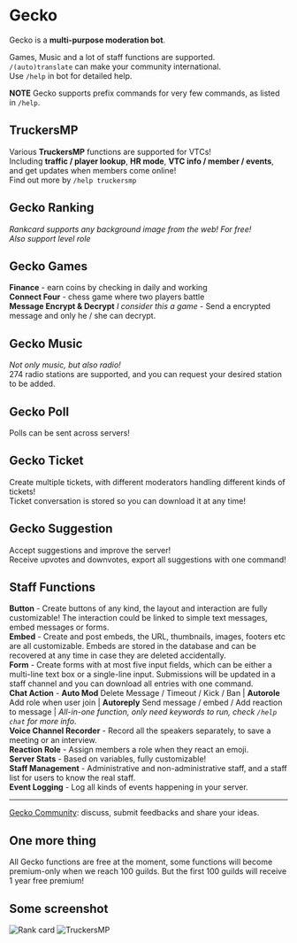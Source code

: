 # Gecko

Gecko is a **multi-purpose moderation bot**.

Games, Music and a lot of staff functions are supported.  
`/(auto)translate` can make your community international.  
Use `/help` in bot for detailed help.

**NOTE** Gecko supports prefix commands for very few commands, as listed in `/help`.  

## TruckersMP

Various **TruckersMP** functions are supported for VTCs!  
Including **traffic / player lookup**, **HR mode**, **VTC info / member / events**, and get updates when members come online!  
Find out more by `/help truckersmp`

## Gecko Ranking  

*Rankcard supports any background image from the web! For free!*  
*Also support level role*  

## Gecko Games

**Finance** - earn coins by checking in daily and working  
**Connect Four** - chess game where two players battle  
**Message Encrypt & Decrypt** *I consider this a game* - Send a encrypted message and only he / she can decrypt.  

## Gecko Music

*Not only music, but also radio!*  
274 radio stations are supported, and you can request your desired station to be added.  

## Gecko Poll

Polls can be sent across servers!  

## Gecko Ticket

Create multiple tickets, with different moderators handling different kinds of tickets!  
Ticket conversation is stored so you can download it at any time!  

## Gecko Suggestion  

Accept suggestions and improve the server!  
Receive upvotes and downvotes, export all suggestions with one command!

## Staff Functions
  
**Button** - Create buttons of any kind, the layout and interaction are fully customizable! The interaction could be linked to simple text messages, embed messages or forms.  
**Embed** - Create and post embeds, the URL, thumbnails, images, footers etc are all customizable. Embeds are stored in the database and can be recovered at any time in case they are deleted accidentally.  
**Form** - Create forms with at most five input fields, which can be either a multi-line text box or a single-line input. Submissions will be updated in a staff channel and you can download all entries with one command.  
**Chat Action** - **Auto Mod** Delete Message / Timeout / Kick / Ban | **Autorole** Add role when user join | **Autoreply** Send message / embed / Add reaction to message | *All-in-one function, only need keywords to run, check `/help chat` for more info*.  
**Voice Channel Recorder** - Record all the speakers separately, to save a meeting or an interview.  
**Reaction Role** - Assign members a role when they react an emoji.  
**Server Stats** - Based on variables, fully customizable!  
**Staff Management** - Administrative and non-administrative staff, and a staff list for users to know the real staff.  
**Event Logging** - Log all kinds of events happening in your server.  

---

[Gecko Community](https://discord.gg/wNTaaBZ5qd): discuss, submit feedbacks and share your ideas.  

## One more thing

All Gecko functions are free at the moment, some functions will become premium-only when we reach 100 guilds. But the first 100 guilds will receive 1 year free premium!

## Some screenshot

![Rank card](https://cdn.discordapp.com/attachments/961135600830926878/966256329540923462/unknown.png)
![TruckersMP](https://cdn.discordapp.com/attachments/961135600830926878/966254610891280384/unknown.png)  
